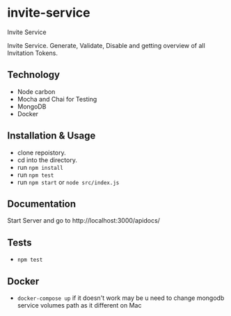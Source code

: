 # invite-service
Invite Service 

Invite Service. Generate, Validate, Disable and getting overview of all Invitation Tokens. 


## Technology

* Node carbon
* Mocha and Chai for Testing
* MongoDB
* Docker

## Installation & Usage

- clone repoistory.
- cd into the directory.
- run `npm install`
- run `npm test`
- run `npm start` or `node src/index.js`

## Documentation 

Start Server and go to http://localhost:3000/apidocs/


## Tests

-  `npm test`

## Docker 
- `docker-compose up`
  if it doesn't work may be u  need to change mongodb service volumes path as it different on Mac


